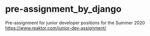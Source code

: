 # pre-assignment_by_django
Pre-assignment for junior developer positions for the Summer 2020
https://www.reaktor.com/junior-dev-assignment/
